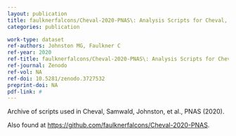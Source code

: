 ```yaml
---
layout: publication
title: faulknerfalcons/Cheval-2020-PNAS\: Analysis Scripts for Cheval, Samwald, Johnston, et al., 2020, PNAS
categories: publication

work-type: dataset
ref-authors: Johnston MG, Faulkner C
ref-year: 2020
ref-title: faulknerfalcons/Cheval-2020-PNAS\: Analysis Scripts for Cheval, Samwald, Johnston, et al., 2020, PNAS
ref-journal: Zenodo
ref-vol: NA
ref-doi: 10.5281/zenodo.3727532
preprint-doi: NA
pdf-link: #
---
```

Archive of scripts used in Cheval, Samwald, Johnston, et al., PNAS (2020).

Also found at https://github.com/faulknerfalcons/Cheval-2020-PNAS.

